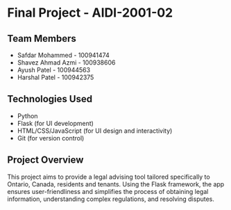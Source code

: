 <!DOCTYPE html>
<html lang="en">

<body>
  <h1>Final Project - AIDI-2001-02</h1>

  <h2>Team Members</h2>
  <ul>
    <li>Safdar Mohammed - 100941474</li>
    <li>Shavez Ahmad Azmi - 100938606</li>
    <li>Ayush Patel - 100944563</li>
    <li>Harshal Patel - 100942375</li>
  </ul>

  <h2>Technologies Used</h2>
  <ul>
    <li>Python</li>
    <li>Flask (for UI development)</li>
    <li>HTML/CSS/JavaScript (for UI design and interactivity)</li>
    <li>Git (for version control)</li>
  </ul>

  <h2>Project Overview</h2>
  <p>This project aims to provide a legal advising tool tailored specifically to Ontario, Canada, residents and tenants. Using the Flask framework, the app ensures user-friendliness and simplifies the process of obtaining legal information, understanding complex regulations, and resolving disputes.</p>
</body>

</html>
